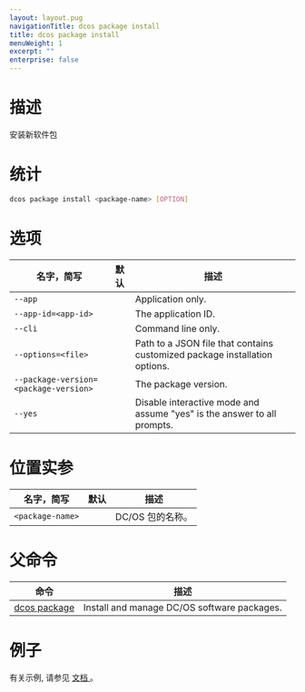 ```yaml
---
layout: layout.pug
navigationTitle: dcos package install
title: dcos package install
menuWeight: 1
excerpt: ""
enterprise: false
---
```

<!-- This source repo for this topic is https://github.com/dcos/dcos-docs -->

# 描述

安装新软件包

# 统计

```bash
dcos package install <package-name> [OPTION]
```

# 选项

| 名字，简写                                       | 默认 | 描述                                                                         |
| ------------------------------------------- | -- | -------------------------------------------------------------------------- |
| `--app`                                     |    | Application only.                                                          |
| `--app-id=<app-id>`                   |    | The application ID.                                                        |
| `--cli`                                     |    | Command line only.                                                         |
| `--options=<file>`                    |    | Path to a JSON file that contains customized package installation options. |
| `--package-version=<package-version>` |    | The package version.                                                       |
| `--yes`                                     |    | Disable interactive mode and assume "yes" is the answer to all prompts.    |

# 位置实参

| 名字，简写                  | 默认 | 描述          |
| ---------------------- | -- | ----------- |
| `<package-name>` |    | DC/OS 包的名称。 |

# 父命令

| 命令                                                        | 描述                                          |
| --------------------------------------------------------- | ------------------------------------------- |
| [dcos package](/1.10/cli/command-reference/dcos-package/) | Install and manage DC/OS software packages. |

# 例子

有关示例, 请参见 [ 文档 ](/1.10/deploying-services/config-universe-service/)。